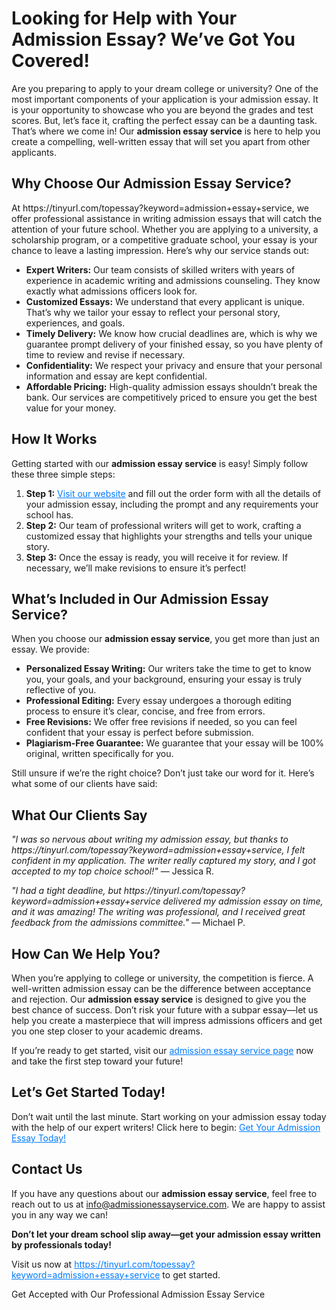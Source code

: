 <h1>Looking for Help with Your Admission Essay? We’ve Got You Covered!</h1>

<p>Are you preparing to apply to your dream college or university? One of the most important components of your application is your admission essay. It is your opportunity to showcase who you are beyond the grades and test scores. But, let’s face it, crafting the perfect essay can be a daunting task. That’s where we come in! Our <strong>admission essay service</strong> is here to help you create a compelling, well-written essay that will set you apart from other applicants.</p>

<h2>Why Choose Our Admission Essay Service?</h2>
<p>At https://tinyurl.com/topessay?keyword=admission+essay+service, we offer professional assistance in writing admission essays that will catch the attention of your future school. Whether you are applying to a university, a scholarship program, or a competitive graduate school, your essay is your chance to leave a lasting impression. Here’s why our service stands out:</p>

<ul>
    <li><strong>Expert Writers:</strong> Our team consists of skilled writers with years of experience in academic writing and admissions counseling. They know exactly what admissions officers look for.</li>
    <li><strong>Customized Essays:</strong> We understand that every applicant is unique. That’s why we tailor your essay to reflect your personal story, experiences, and goals.</li>
    <li><strong>Timely Delivery:</strong> We know how crucial deadlines are, which is why we guarantee prompt delivery of your finished essay, so you have plenty of time to review and revise if necessary.</li>
    <li><strong>Confidentiality:</strong> We respect your privacy and ensure that your personal information and essay are kept confidential.</li>
    <li><strong>Affordable Pricing:</strong> High-quality admission essays shouldn’t break the bank. Our services are competitively priced to ensure you get the best value for your money.</li>
</ul>

<h2>How It Works</h2>
<p>Getting started with our <strong>admission essay service</strong> is easy! Simply follow these three simple steps:</p>

<ol>
    <li><strong>Step 1:</strong> <a href="https://tinyurl.com/topessay?keyword=admission+essay+service" style="color: #007BFF;">Visit our website</a> and fill out the order form with all the details of your admission essay, including the prompt and any requirements your school has.</li>
    <li><strong>Step 2:</strong> Our team of professional writers will get to work, crafting a customized essay that highlights your strengths and tells your unique story.</li>
    <li><strong>Step 3:</strong> Once the essay is ready, you will receive it for review. If necessary, we’ll make revisions to ensure it’s perfect!</li>
</ol>

<h2>What’s Included in Our Admission Essay Service?</h2>
<p>When you choose our <strong>admission essay service</strong>, you get more than just an essay. We provide:</p>

<ul>
    <li><strong>Personalized Essay Writing:</strong> Our writers take the time to get to know you, your goals, and your background, ensuring your essay is truly reflective of you.</li>
    <li><strong>Professional Editing:</strong> Every essay undergoes a thorough editing process to ensure it’s clear, concise, and free from errors.</li>
    <li><strong>Free Revisions:</strong> We offer free revisions if needed, so you can feel confident that your essay is perfect before submission.</li>
    <li><strong>Plagiarism-Free Guarantee:</strong> We guarantee that your essay will be 100% original, written specifically for you.</li>
</ul>

<p>Still unsure if we’re the right choice? Don’t just take our word for it. Here’s what some of our clients have said:</p>

<h2>What Our Clients Say</h2>
<p><em>"I was so nervous about writing my admission essay, but thanks to https://tinyurl.com/topessay?keyword=admission+essay+service, I felt confident in my application. The writer really captured my story, and I got accepted to my top choice school!"</em> — Jessica R.</p>

<p><em>"I had a tight deadline, but https://tinyurl.com/topessay?keyword=admission+essay+service delivered my admission essay on time, and it was amazing! The writing was professional, and I received great feedback from the admissions committee." </em> — Michael P.</p>

<h2>How Can We Help You?</h2>
<p>When you’re applying to college or university, the competition is fierce. A well-written admission essay can be the difference between acceptance and rejection. Our <strong>admission essay service</strong> is designed to give you the best chance of success. Don’t risk your future with a subpar essay—let us help you create a masterpiece that will impress admissions officers and get you one step closer to your academic dreams.</p>

<p>If you’re ready to get started, visit our <a href="https://tinyurl.com/topessay?keyword=admission+essay+service" style="color: #007BFF;">admission essay service page</a> now and take the first step toward your future!</p>

<h2>Let’s Get Started Today!</h2>
<p>Don’t wait until the last minute. Start working on your admission essay today with the help of our expert writers! Click here to begin: <a href="https://tinyurl.com/topessay?keyword=admission+essay+service" style="color: #007BFF;">Get Your Admission Essay Today!</a></p>

<h2>Contact Us</h2>
<p>If you have any questions about our <strong>admission essay service</strong>, feel free to reach out to us at <a href="mailto:info@admissionessayservice.com">info@admissionessayservice.com</a>. We are happy to assist you in any way we can!</p>

<p><strong>Don’t let your dream school slip away—get your admission essay written by professionals today!</strong></p>

<p>Visit us now at <a href="https://tinyurl.com/topessay?keyword=admission+essay+service" style="color: #007BFF;">https://tinyurl.com/topessay?keyword=admission+essay+service</a> to get started.</p>
Get Accepted with Our Professional Admission Essay Service
